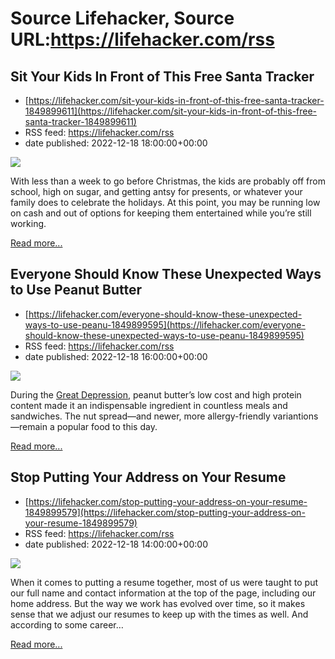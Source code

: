 # Source Lifehacker, Source URL:https://lifehacker.com/rss

## Sit Your Kids In Front of This Free Santa Tracker
 - [https://lifehacker.com/sit-your-kids-in-front-of-this-free-santa-tracker-1849899611](https://lifehacker.com/sit-your-kids-in-front-of-this-free-santa-tracker-1849899611)
 - RSS feed: https://lifehacker.com/rss
 - date published: 2022-12-18 18:00:00+00:00

<img src="https://i.kinja-img.com/gawker-media/image/upload/s--eaRdAAeD--/c_fit,fl_progressive,q_80,w_636/ac869a853160471ac9bb7932b9659407.png" /><p>With less than a week to go before Christmas, the kids are probably off from school, high on sugar, and getting antsy for presents, or whatever your family does to celebrate the holidays. At this point, you may be running low on cash and out of options for keeping them entertained while you’re still working.</p><p><a href="https://lifehacker.com/sit-your-kids-in-front-of-this-free-santa-tracker-1849899611">Read more...</a></p>

## Everyone Should Know These Unexpected Ways to Use Peanut Butter
 - [https://lifehacker.com/everyone-should-know-these-unexpected-ways-to-use-peanu-1849899595](https://lifehacker.com/everyone-should-know-these-unexpected-ways-to-use-peanu-1849899595)
 - RSS feed: https://lifehacker.com/rss
 - date published: 2022-12-18 16:00:00+00:00

<img src="https://i.kinja-img.com/gawker-media/image/upload/s--sXICg_IF--/c_fit,fl_progressive,q_80,w_636/5d4bccee3526a836422c20c668705623.jpg" /><p>During the <a href="https://psmag.com/social-justice/american-peanut-butter-73234" rel="noopener noreferrer" target="_blank">Great Depression</a>, peanut butter’s low cost and high protein content made it an indispensable ingredient in countless meals and sandwiches. The nut spread—and newer, more allergy-friendly variantions—remain a popular food to this day.</p><p><a href="https://lifehacker.com/everyone-should-know-these-unexpected-ways-to-use-peanu-1849899595">Read more...</a></p>

## Stop Putting Your Address on Your Resume
 - [https://lifehacker.com/stop-putting-your-address-on-your-resume-1849899579](https://lifehacker.com/stop-putting-your-address-on-your-resume-1849899579)
 - RSS feed: https://lifehacker.com/rss
 - date published: 2022-12-18 14:00:00+00:00

<img src="https://i.kinja-img.com/gawker-media/image/upload/s--lHweC-go--/c_fit,fl_progressive,q_80,w_636/29d3f601a8ad32490afd85a8c4828f56.jpg" /><p>When it comes to putting a resume together, most of us were taught to put our full name and contact information at the top of the page, including our home address. But  the way we work has evolved over time, so it makes sense that we adjust our resumes to keep up with the times as well. And according to some career…</p><p><a href="https://lifehacker.com/stop-putting-your-address-on-your-resume-1849899579">Read more...</a></p>
